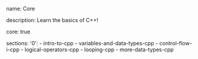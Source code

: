 name: Core

description: Learn the basics of C++!

core: true

sections:
  '0':
    - intro-to-cpp
    - variables-and-data-types-cpp
    - control-flow-i-cpp
    - logical-operators-cpp
    - looping-cpp
    - more-data-types-cpp
